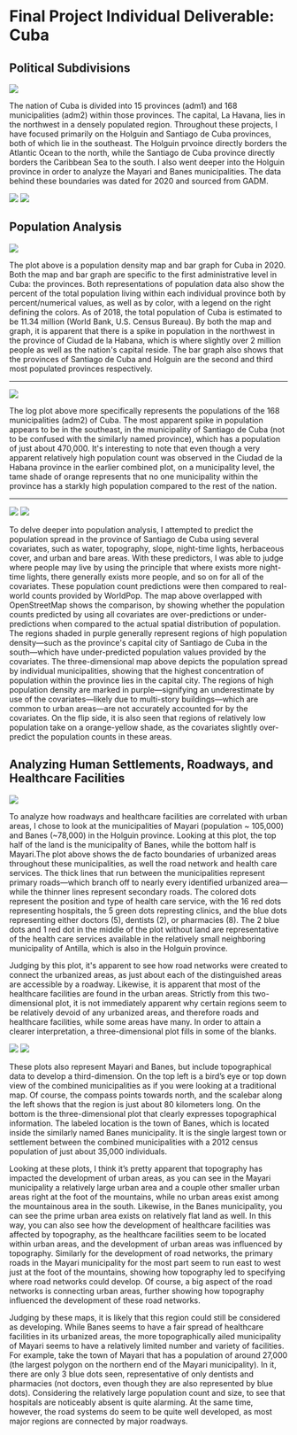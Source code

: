 # Final Project Individual Deliverable: Cuba

## Political Subdivisions

![](Cuba_Plotf.png)


The nation of Cuba is divided into 15 provinces (adm1) and 168 municipalities (adm2) within those provinces. The capital, La Havana, lies in the northwest in a densely populated region. Throughout these projects, I have focused primarily on the Holguin and Santiago de Cuba provinces, both of which lie in the southeast. The Holguin prvoince directly borders the Atlantic Ocean to the north, while the Santiago de Cuba province directly borders the Caribbean Sea to the south. I also went deeper into the Holguin province in order to analyze the Mayari and Banes municipalities. The data behind these boundaries was dated for 2020 and sourced from GADM. 

![](Rplot18.jpg)
![](Rplot24.jpg)

## Population Analysis

![](Cuba.png)

The plot above is a population density map and bar graph for Cuba in 2020. Both the map and bar graph are specific to the first administrative level in Cuba: the provinces. Both representations of population data also show the percent of the total population living within each individual province both by percent/numerical values, as well as by color, with a legend on the right defining the colors. As of 2018, the total population of Cuba is estimated to be 11.34 million (World Bank, U.S. Census Bureau). By both the map and graph, it is apparent that there is a spike in population in the northwest in the province of Ciudad de la Habana, which is where slightly over 2 million people as well as the nation's capital reside. The bar graph also shows that the provinces of Santiago de Cuba and Holguin are the second and third most populated provinces respectively. 

***

![](Cuba_Correctedf.png)

The log plot above more specifically represents the populations of the 168 municipalities (adm2) of Cuba. The most apparent spike in population appears to be in the southeast, in the municipality of Santiago de Cuba (not to be confused with the similarly named province), which has a population of just about 470,000. It's interesting to note that even though a very apparent relatively high population count was observed in the Ciudad de la Habana province in the earlier combined plot, on a municipality level, the tame shade of orange represents that no one municipality within the province has a starkly high population compared to the rest of the nation. 

***

![](Santiago_de_Cuba_adm1_mapview.png)
![](Santiago_de_cuba_adm1_rastervis.png)

To delve deeper into population analysis, I attempted to predict the population spread in the province of Santiago de Cuba using several covariates, such as water, topography, slope, night-time lights, herbaceous cover, and urban and bare areas. With these predictors, I was able to judge where people may live by using the principle that where exists more night-time lights, there generally exists more people, and so on for all of the covariates. These population count predictions were then compared to real-world counts provided by WorldPop. The map above overlapped with OpenStreetMap shows the comparison, by showing whether the population counts predicted by using all covariates are over-predictions or under-predictions when compared to the actual spatial distribution of population. The regions shaded in purple generally represent regions of high population density—such as the province's capital city of Santiago de Cuba in the south—which have under-predicted population values provided by the covariates. The three-dimensional map above depicts the population spread by individual municipalities, showing that the highest concentration of population within the province lies in the capital city. The regions of high population density are marked in purple—signifying an underestimate by use of the covariates—likely due to multi-story buildings—which are common to urban areas—are not accurately accounted for by the covariates. On the flip side, it is also seen that regions of relatively low population take on a orange-yellow shade, as the covariates slightly over-predict the population counts in these areas. 

## Analyzing Human Settlements, Roadways, and Healthcare Facilities

![](combined.png)

To analyze how roadways and healthcare facilities are correlated with urban areas, I chose to look at the municipalities of Mayari (population ~ 105,000) and Banes (~78,000) in the Holguin province. Looking at this plot, the top half of the land is the municipality of Banes, while the bottom half is Mayari.The plot above shows the de facto boundaries of urbanized areas throughout these municipalities, as well the road network and health care services. The thick lines that run between the municipalities represent primary roads—which branch off to nearly every identified urbanized area—while the thinner lines represent secondary roads. The colored dots represent the position and type of health care service, with the 16 red dots representing hospitals, the 5 green dots represting clinics, and the blue dots representing either doctors (5), dentists (2), or pharmacies (8). The 2 blue dots and 1 red dot in the middle of the plot without land are representative of the health care services available in the relatively small neighboring municipality of Antilla, which is also in the Holguin province. 


Judging by this plot, it's apparent to see how road networks were created to connect the urbanized areas, as just about each of the distinguished areas are accessible by a roadway. Likewise, it is apparent that most of the healthcare facilities are found in the urban areas. Strictly from this two-dimensional plot, it is not immediately apparent why certain regions seem to be relatively devoid of any urbanized areas, and therefore roads and healthcare facilities, while some areas have many. In order to attain a clearer interpretation, a three-dimensional plot fills in some of the blanks. 

![](full_final_topdown.png)
![](full_final.png)

These plots also represent Mayari and Banes, but include topographical data to develop a third-dimension. On the top left is a bird’s eye or top down view of the combined municipalities as if you were looking at a traditional map. Of course, the compass points towards north, and the scalebar along the left shows that the region is just about 80 kilometers long. On the bottom is the three-dimensional plot that clearly expresses topographical information. The labeled location is the town of Banes, which is located inside the similarly named Banes municipality. It is the single largest town or settlement between the combined municipalities with a 2012 census population of just about 35,000 individuals.

Looking at these plots, I think it’s pretty apparent that topography has impacted the development of urban areas, as you can see in the Mayari municipality a relatively large urban area and a couple other smaller urban areas right at the foot of the mountains, while no urban areas exist among the mountainous area in the south. Likewise, in the Banes municipality, you can see the prime urban area exists on relatively flat land as well. In this way, you can also see how the development of healthcare facilities was affected by topography, as the healthcare facilities seem to be located within urban areas, and the development of urban areas was influenced by topography. Similarly for the development of road networks, the primary roads in the Mayari municipality for the most part seem to run east to west just at the foot of the mountains, showing how topography led to specifying where road networks could develop. Of course, a big aspect of the road networks is connecting urban areas, further showing how topography influenced the development of these road networks.

Judging by these maps, it is likely that this region could still be considered as developing. While Banes seems to have a fair spread of healthcare facilities in its urbanized areas, the more topographically ailed municipality of Mayari seems to have a relatively limited number and variety of facilities. For example, take the town of Mayari that has a population of around 27,000 (the largest polygon on the northern end of the Mayari municipality). In it, there are only 3 blue dots seen, representative of only dentists and pharmacies (not doctors, even though they are also represented by blue dots). Considering the relatively large population count and size, to see that hospitals are noticeably absent is quite alarming. At the same time, however, the road systems do seem to be quite well developed, as most major regions are connected by major roadways. 





















